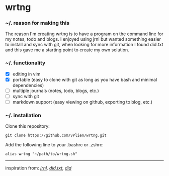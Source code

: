 # wrtng

### ~/. reason for making this
The reason I'm creating wrtng is to have a program on the command line for my notes, todo and blogs.
I enjoyed using jrnl but wanted something easier to install and sync with git, when looking for more information I found did.txt and this gave me a starting point to create my own solution. 

### ~/. functionality
- [x] editing in vim 
- [x] portable (easy to clone with git as long as you have bash and minimal dependencies)
- [ ] multiple journals (notes, todo, blogs, etc.)
- [ ] sync with git 
- [ ] markdown support (easy viewing on github, exporting to blog, etc.) 

### ~/. installation
Clone this repository:
```
git clone https://github.com/vPlien/wrtng.git
```

Add the following line to your .bashrc or .zshrc:
```
alias wrtng "~/path/to/wrtng.sh"
```

---


inspiration from:
*[jrnl](https://jrnl.sh/), [did.txt](https://theptrk.com/2018/07/11/did-txt-file/), [did](https://marmelab.com/blog/2018/11/08/a-developers-diary.html)*

